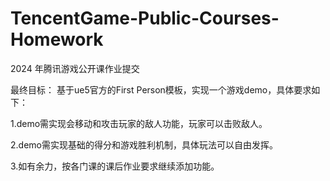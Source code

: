 # TencentGame-Public-Courses-Homework
2024 年腾讯游戏公开课作业提交

最终目标：
基于ue5官方的First Person模板，实现一个游戏demo，具体要求如下：

1.demo需实现会移动和攻击玩家的敌人功能，玩家可以击败敌人。

2.demo需实现基础的得分和游戏胜利机制，具体玩法可以自由发挥。

3.如有余力，按各门课的课后作业要求继续添加功能。
